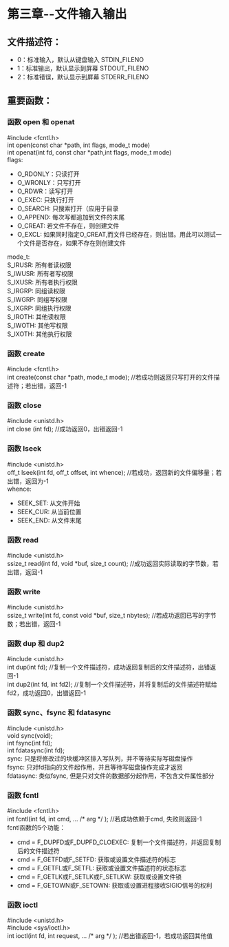 # 第三章--文件输入输出
## 文件描述符：
- 0：标准输入，默认从键盘输入 STDIN_FILENO
- 1：标准输出，默认显示到屏幕 STDOUT_FILENO
- 2：标准错误，默认显示到屏幕 STDERR_FILENO

## 重要函数：  
### 函数 open 和 openat 
#include <fcntl.h>  
int open(const char *path, int flags, mode_t mode)  
int openat(int fd, const char *path,int flags, mode_t mode)  
flags:  
- O_RDONLY：只读打开  
- O_WRONLY：只写打开  
- O_RDWR：读写打开  
- O_EXEC: 只执行打开  
- O_SEARCH: 只搜索打开（应用于目录  
- O_APPEND: 每次写都追加到文件的末尾  
- O_CREAT: 若文件不存在，则创建文件  
- O_EXCL: 如果同时指定O_CREAT,而文件已经存在，则出错。用此可以测试一个文件是否存在，如果不存在则创建文件  

mode_t:  
S_IRUSR: 所有者读权限  
S_IWUSR: 所有者写权限  
S_IXUSR: 所有者执行权限  
S_IRGRP: 同组读权限  
S_IWGRP: 同组写权限  
S_IXGRP: 同组执行权限  
S_IROTH: 其他读权限  
S_IWOTH: 其他写权限  
S_IXOTH: 其他执行权限  

### 函数 create  
#include <fcntl.h>  
int create(const char *path, mode_t mode); //若成功则返回只写打开的文件描述符；若出错，返回-1  

### 函数 close  
#include <unistd.h>  
int close (int fd); //成功返回0，出错返回-1  

### 函数 lseek  
#include <unistd.h>  
off_t lseek(int fd, off_t offset, int whence); //若成功，返回新的文件偏移量；若出错，返回为-1  
whence:  
- SEEK_SET: 从文件开始  
- SEEK_CUR: 从当前位置  
- SEEK_END: 从文件末尾  

### 函数 read  
#include <unistd.h>  
ssize_t read(int fd, void *buf, size_t count); //成功返回实际读取的字节数，若出错，返回-1  

### 函数 write  
#include <unistd.h>  
ssize_t write(int fd, const void *buf, size_t nbytes); //若成功返回已写的字节数；若出错，返回-1  

### 函数 dup 和 dup2  
#include <unistd.h>  
int dup(int fd); //复制一个文件描述符，成功返回复制后的文件描述符，出错返回-1  
int dup2(int fd, int fd2); //复制一个文件描述符，并将复制后的文件描述符赋给fd2，成功返回0，出错返回-1  

### 函数 sync、fsync 和 fdatasync  
#include <unistd.h>  
void sync(void);  
int fsync(int fd);  
int fdatasync(int fd);  
sync: 只是将修改过的块缓冲区排入写队列，并不等待实际写磁盘操作  
fsync: 只对fd指向的文件起作用，并且等待写磁盘操作完成才返回  
fdatasync: 类似fsync, 但是只对文件的数据部分起作用，不包含文件属性部分  

### 函数 fcntl  
#include <fcntl.h>  
int fcntl(int fd, int cmd, ... /* arg */ ); //若成功依赖于cmd, 失败则返回-1  
fcntl函数的5个功能：  
- cmd = F_DUPFD或F_DUPFD_CLOEXEC: 复制一个文件描述符，并返回复制后的文件描述符  
- cmd = F_GETFD或F_SETFD: 获取或设置文件描述符的标志  
- cmd = F_GETFL或F_SETFL: 获取或设置文件描述符的状态标志  
- cmd = F_GETLK或F_SETLK或F_SETLKW: 获取或设置文件锁  
- cmd = F_GETOWN或F_SETOWN: 获取或设置进程接收SIGIO信号的权利  

### 函数 ioctl  
#include <unistd.h>  
#include <sys/ioctl.h>  
int ioctl(int fd, int request, ... /* arg */ ); //若出错返回-1，若成功返回其他值  

